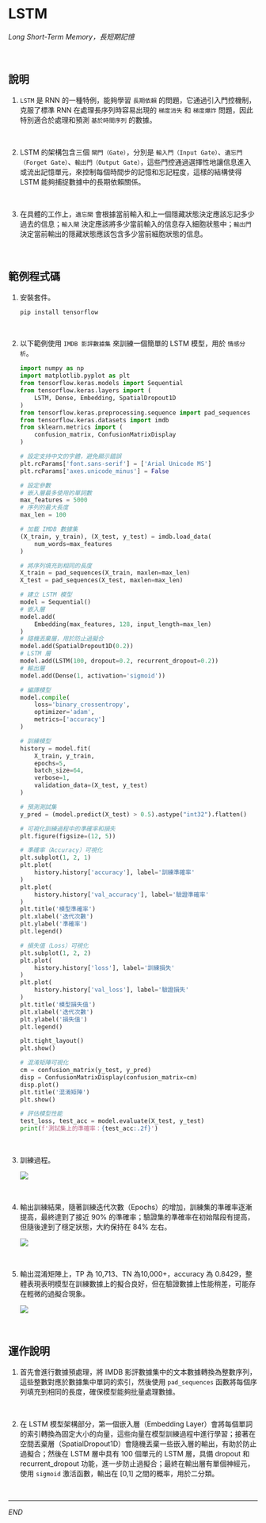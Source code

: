 # LSTM

_Long Short-Term Memory，長短期記憶_

<br>

## 說明

1. `LSTM` 是 RNN 的一種特例，能夠學習 `長期依賴` 的問題，它通過引入門控機制，克服了標準 RNN 在處理長序列時容易出現的 `梯度消失` 和 `梯度爆炸` 問題，因此特別適合於處理和預測 `基於時間序列` 的數據。

<br>

2. LSTM 的架構包含三個 `閘門（Gate）`，分別是 `輸入門（Input Gate）`、`遺忘門（Forget Gate）`、`輸出門（Output Gate）`，這些門控通過選擇性地讓信息進入或流出記憶單元，來控制每個時間步的記憶和忘記程度，這樣的結構使得 LSTM 能夠捕捉數據中的長期依賴關係。

<br>

3. 在具體的工作上，`遺忘閘` 會根據當前輸入和上一個隱藏狀態決定應該忘記多少過去的信息；`輸入閘` 決定應該將多少當前輸入的信息存入細胞狀態中；`輸出門` 決定當前輸出的隱藏狀態應該包含多少當前細胞狀態的信息。

<br>

## 範例程式碼

1. 安裝套件。

    ```bash
    pip install tensorflow
    ```

<br>

2. 以下範例使用 `IMDB 影評數據集` 來訓練一個簡單的 LSTM 模型，用於 `情感分析`。

    ```python
    import numpy as np
    import matplotlib.pyplot as plt
    from tensorflow.keras.models import Sequential
    from tensorflow.keras.layers import (
        LSTM, Dense, Embedding, SpatialDropout1D
    )
    from tensorflow.keras.preprocessing.sequence import pad_sequences
    from tensorflow.keras.datasets import imdb
    from sklearn.metrics import (
        confusion_matrix, ConfusionMatrixDisplay
    )

    # 設定支持中文的字體，避免顯示錯誤
    plt.rcParams['font.sans-serif'] = ['Arial Unicode MS']
    plt.rcParams['axes.unicode_minus'] = False

    # 設定參數
    # 嵌入層最多使用的單詞數
    max_features = 5000
    # 序列的最大長度
    max_len = 100

    # 加載 IMDB 數據集
    (X_train, y_train), (X_test, y_test) = imdb.load_data(
        num_words=max_features
    )

    # 將序列填充到相同的長度
    X_train = pad_sequences(X_train, maxlen=max_len)
    X_test = pad_sequences(X_test, maxlen=max_len)

    # 建立 LSTM 模型
    model = Sequential()
    # 嵌入層
    model.add(
        Embedding(max_features, 128, input_length=max_len)
    )
    # 隨機丟棄層，用於防止過擬合
    model.add(SpatialDropout1D(0.2))
    # LSTM 層
    model.add(LSTM(100, dropout=0.2, recurrent_dropout=0.2))
    # 輸出層
    model.add(Dense(1, activation='sigmoid'))

    # 編譯模型
    model.compile(
        loss='binary_crossentropy',
        optimizer='adam', 
        metrics=['accuracy']
    )

    # 訓練模型
    history = model.fit(
        X_train, y_train, 
        epochs=5, 
        batch_size=64, 
        verbose=1, 
        validation_data=(X_test, y_test)
    )

    # 預測測試集
    y_pred = (model.predict(X_test) > 0.5).astype("int32").flatten()

    # 可視化訓練過程中的準確率和損失
    plt.figure(figsize=(12, 5))

    # 準確率（Accuracy）可視化
    plt.subplot(1, 2, 1)
    plt.plot(
        history.history['accuracy'], label='訓練準確率'
    )
    plt.plot(
        history.history['val_accuracy'], label='驗證準確率'
    )
    plt.title('模型準確率')
    plt.xlabel('迭代次數')
    plt.ylabel('準確率')
    plt.legend()

    # 損失值（Loss）可視化
    plt.subplot(1, 2, 2)
    plt.plot(
        history.history['loss'], label='訓練損失'
    )
    plt.plot(
        history.history['val_loss'], label='驗證損失'
    )
    plt.title('模型損失值')
    plt.xlabel('迭代次數')
    plt.ylabel('損失值')
    plt.legend()

    plt.tight_layout()
    plt.show()

    # 混淆矩陣可視化
    cm = confusion_matrix(y_test, y_pred)
    disp = ConfusionMatrixDisplay(confusion_matrix=cm)
    disp.plot()
    plt.title('混淆矩陣')
    plt.show()

    # 評估模型性能
    test_loss, test_acc = model.evaluate(X_test, y_test)
    print(f'測試集上的準確率：{test_acc:.2f}')
    ```

<br>

3. 訓練過程。

    ![](images/img_108.png)

<br>

4. 輸出訓練結果，隨著訓練迭代次數（Epochs）的增加，訓練集的準確率逐漸提高，最終達到了接近 90% 的準確率；驗證集的準確率在初始階段有提高，但隨後達到了穩定狀態，大約保持在 84% 左右。

    ![](images/img_109.png)

<br>

5. 輸出混淆矩陣上，TP 為 10,713、TN 為10,000+，accuracy 為 0.8429，整體表現表明模型在訓練數據上的擬合良好，但在驗證數據上性能稍差，可能存在輕微的過擬合現象。

    ![](images/img_110.png)

<br>

## 運作說明

1. 首先會進行數據預處理，將 IMDB 影評數據集中的文本數據轉換為整數序列，這些整數對應於數據集中單詞的索引，然後使用 `pad_sequences` 函數將每個序列填充到相同的長度，確保模型能夠批量處理數據。

<br>

2. 在 LSTM 模型架構部分，第一個嵌入層（Embedding Layer）會將每個單詞的索引轉換為固定大小的向量，這些向量在模型訓練過程中進行學習；接著在空間丟棄層（SpatialDropout1D）會隨機丟棄一些嵌入層的輸出，有助於防止過擬合；然後在 LSTM 層中具有 100 個單元的 LSTM 層，具備 dropout 和 recurrent_dropout 功能，進一步防止過擬合；最終在輸出層有單個神經元，使用 `sigmoid` 激活函數，輸出在 [0,1] 之間的概率，用於二分類。

<br>

___

_END_
